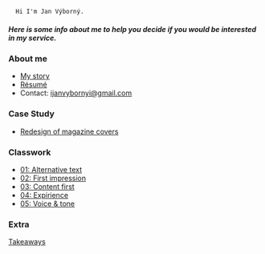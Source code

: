       Hi I'm Jan Výborný.
 
##### Here is some info about me to help you decide if you would be interested in my service.
 
### About me
 
 - [My story](00-about-me/index.md)
 - [Résumé](04-expirience/CV.pdf)
 - Contact: ijanvybornyi@gmail.com
 
### Case Study
 
 - [Redesign of magazine covers](03-content-first/case-study.md)
 
 
### Classwork
 
 - [01: Alternative text](01-alternative-text/index.md)
 - [02: First impression](02-first-impression/index.md)
 - [03: Content first](03-content-first/case-study.md)
 - [04: Expirience](04-expirience/index.md)
 - [05: Voice & tone](5-voice-tone/index.md)

### Extra
[Takeaways](takeaways/index.md)



